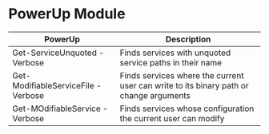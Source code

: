 # PowerUp Module

| PowerUp | Description |
| ---------------------------- | ---------------------------- |
| Get-ServiceUnquoted -Verbose | Finds services with unquoted service paths in their name |
| Get-ModifiableServiceFile -Verbose | Finds services where the current user can write to its binary path or change arguments | 
| Get-MOdifiableService -Verbose | Finds services whose configuration the current user can modify | 